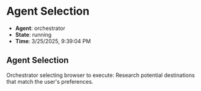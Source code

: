 # Agent Selection

- **Agent**: orchestrator
- **State**: running
- **Time**: 3/25/2025, 9:39:04 PM

## Agent Selection

Orchestrator selecting browser to execute: Research potential destinations that match the user's preferences.

